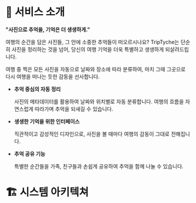 # **📸** 서비스 소개

**"사진으로 추억을, 기억은 더 생생하게."**

여행의 순간을 담은 사진들, 그 안에 소중한 추억들이 떠오르시나요? TripTyche는 단순히 사진을 정리하는 것을 넘어, 당신의 여행 기억을 더욱 특별하고 생생하게 되살려드립니다.

여행 중 찍은 모든 사진을 자동으로 날짜와 장소에 따라 분류하여, 마치 그때 그곳으로 다시 여행을 떠나는 듯한 감동을 선사합니다.

- **추억 중심의 자동 정리**
    
    사진의 메타데이터를 활용하여 날짜와 위치별로 자동 분류합니다. 여행의 흐름을 자연스럽게 따라가며 추억을 되새길 수 있습니다.
    
- **생생한 기억을 위한 인터페이스**
    
    직관적이고 감성적인 디자인으로, 사진을 볼 때마다 여행의 감동이 그대로 전해집니다.
    
- **추억 공유 기능**
    
    특별한 순간들을 가족, 친구들과 손쉽게 공유하여 추억을 함께 나눌 수 있습니다.
    

# 🏗️ 시스템 아키텍쳐
